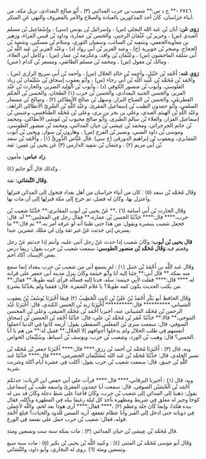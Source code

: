 ٢٧٤٦ -** خ د س:** شعيب بن حرب المدائيي (٣) ، أَبُو صالح البغدادي، نزيل مكة، من أبناء خراسان، كَانَ أحد المذكورين بالعبادة والصلاح والأمر بالمعروف والنهي عَنِ المنكر.

**رَوَى عَن:** أبان بْن عَبد الله البجلي (س) ، وإسرائيل بْن يونس (سي) ، وإِسْمَاعِيل بْن مسلم العبدي (س) ، وحريز بْن عُثْمَانَ الرحبي، والحسن بْن عمارة، وداود بْن قيس الفراء، وزهير بن معاويةالجعفي، وسَعِيد بْن السائب، وسفيان الثوري، وسلام بْن مسكين، وشعبة بْن الحجاج، وصخر بْن جويرية (خ) ، وعبد العزيز بْن أَبي رواد (د) ، وعَبْد العزيز بْن عَبد اللَّهِ بْن أَبي سَلَمَة الماجشون (س) ، وعُثْمَان بْن واقد، وعكرمة بْن عمار (س) ، وكامل أبي العلاء، ومالك بْن مغول (س) ، ومحمد بْن مسلم الطائفي، ومسعر بْن كدام (عس) .

**رَوَى عَنه:** أَحْمَد بْن حَنْبَلٍ، وأحمد بْن خالد الخلال (س) ، وأحمد بْن أَبي سريج الرازي (س) ، وأَحْمَد بْن مُحَمَّد بْن عُبَيد اللَّه بْن أَبي رجاء (س) ، وأَبُو يعقوب إسحاق بْن سُلَيْمان بْن زياد القلوسي، وأيوب بْن منصور الكوفي (د) ، وأيوب بْن الْوَلِيد الضرير، والحارث بْن عَبْد العزيز، والحسن الجنيد البغدادي، والحسن بْن حرب (١) الطحان، والحسن بْن الحكم القطربلي، والحسن بْن الصباح البزار، وسهل بْن صالح الأنطاكي (٢) ، وصالح بْن مسمار السلمي، وأَبُو حمدون الطيب بْن إسماعيل المقرئ، وعَبْد اللَّهِ بْن السَّرِيّ الأنطاكي الزاهد، وعَبْد اللَّهِ بْن الهيثم العبدي، وعلي بن بحر بن بري، وعلي بْن مُحَمَّد الطنافسي، وعنبس بْن إسماعيل القزاز، والعلاء بْن سالم الطبري، وأَبُو صالح محبوب بْن مُوسَى الأنطاكي، ومحمد بْن حاتم الجرجرائي، ومحمد بْن عِيسَى بْن حيان المدائني، ومحمد بْن منصور الطوسي، وموسى بْن داود الضبي، ونصير بْن الفرج (س) ، وهارون بْن سوار، ويحيى بْن أيوب المقابري، ويعقوب بْن إبراهيم الدورقي (خ سي) .قال عَبَّاس الدُّورِيُّ (١) ، وأَحْمَد بْن سعد بْن أَبي مريم (٢) ، وعثمان بْن سَعِيد الدارمي (٣) عَن يحيى بْن مَعِين: ثقة.

**زاد عباس:** مأمون.

وكذلك قال أَبُو حاتم (٤) .

**وَقَال النَّسَائي:** ثقة.

وَقَال مُحَمَّد بْن سعد (٥) : كان من أبناء خراسان من أهل بغداد فتحول إلى المدائن فنزلها واعتزل بها، وكَانَ له فضل، ثم خرج إلى مكة فنزلها إلى أن مات بها.

وَقَال الحارث بْن أَبي أسامة (٦) ،** عَنْ يحيى بْن أيوب المقابري:** حَدَّثَنَا شعيب بْن حرب،**** قال:**** حَدَّثَنَا الحسن بْن عمارة،** فقال رجل فِي المجلس:** آه. قال: فجعل شعيب يتبصره ويقول: من هذا حتى ظننا أنه لو عرفه أمر به،** ثم قال:** ما يسرني إني حدثت عَنْ غير ثقة وإن لي مثلك عشرين عبدا.

**قال يحيى بْن أيوب:** وكَانَ شعيب إذا حدث عَنْ رجل أثنى عليه، وأنتم إذا حدثتم عَنْ رجل وقعتم فيه.**وَقَال مُحَمَّد بْن منصور الطوسي:** سمعت شعيب بْن حرب يقول: ربما درس بعض الإسناد، أكاد احم.

وَقَال عَبد اللَّهِ بن أَحْمَدَ بْن حنبل (١) : لم يسمع أبي من شعيب بْن حرب ببغداد إنما سمع منه بمكة.** قال أبي:** جئنا إليه أنا وأَبُو خيثمة وكَانَ ينزل مدينة أبي جعفر على قرابة له.**** قال:**** فقلت لأَبِي خيثمة: سله، فدنا إليه فسأله فرأى كمه طويلا،** فقال:** من يكتب الحديث يكون كمه طويلا؟ يا غلام الشفرة. قال: فقمنا ولم يحَدَّثَنَا بشيءٍ.

وَقَال الحافظ أبو بَكْر أَحْمَدُ بْنُ عَلِيِّ بْنِ ثَابِتٍ الْخَطِيبُ (٢) فِيمَا أَخْبَرَنَا يُوسُفُ بْنُ يعقوب الشيباني،********** قال:********** أَخْبَرَنَا زيد بْن الحسن الكندي، قال: أَخْبَرَنَا عَبْد الرحمن بْن مُحَمَّد الشيباني عنه، أخبرنا أَحْمَد بْن مُحَمَّد العتيقي، وعلي بْن المحسن التنوخي،** قالا:** حَدَّثَنَا عُمَر بْن مُحَمَّد بْن علي، قال: حَدَّثَنَا أَحْمَد بْن الحسين بْن إسحاق الصوفي، قال: سمعت سري بْن المغلس السقطي يقول: أربعة كانوا فِي الدنيا اعملوا أنفسهم فِي طلب الحلال ولم يدخلوا أجوافهم إلا الحلال.** فقيل له:** من هم يا أبا الحسن؟ قال: وهيب بْن الورد، وشعيب بْن حرب، ويوسف بْن أسباط، وسُلَيْمان الخواص.

وبه، قال (٣) : أَخْبَرَنَا مُحَمَّد بْن أحمد بْن رزق،**** قال:**** أَخْبَرَنَا جعفر بْن مُحَمَّد بْن نصير الخلدي، قال: حَدَّثَنَا مُحَمَّد بْن عَبد الله بْنسُلَيْمان الحضرمي،**** قال:**** حَدَّثَنَا عَبد اللَّهِ بْن خبيق، قال: سمعت شعيب بْن حرب يقول: أكلت فِي عشرة أيام أكلة وشربت شربة.

وبه، قال (١) : أخبرنا البرقاني،**** قال:**** قرأت علي أبي حفص ابن الزيات: حدثكم أَحْمَد بْن الْحُسَيْن الصوفي، قال: سمعت أبا حمدون المقرئ واسمه طيب بْن إسماعيل يقول: ذهبنا إلى المدائن إلى شعيب بْن حرب، وكَانَ قاعدا على شط دجلة وكَانَ قد بنى له كوخا وخبز له معلق فِي شريط ومطهرة يأخذ كل ليلة رغيفا يبله فِي المطهرة ويأكله، فقال بيده هكذا، وإنما كَانَ جلد وعظم (٢) ،**** فقال:**** أرى هوذا بعد لحم، واللَّه لأعملن فِي ذوبانه حتى ادخل إلى القبر وأنا عظام تقعقع، أريد السمن للدود والحيات؟ فبلغ أَحْمَد قوله، فقال: شعيب بْن حرب حمل على نفسه فِي الورع.

قال مُحَمَّد بْن عِيسَى بْن حيان المدائني (٣) : مات بمكة سنة ست وتسعين ومئة.

وَقَال أبو موسى مُحَمَّد بْن المثنى (٤) : وعُبَيد اللَّه بْن يحيى بْن بكير (٥) : مات سنة سبع وتسعين ومئة (٦) .روى له البخاري، وأبو داود، والنَّسَائي.